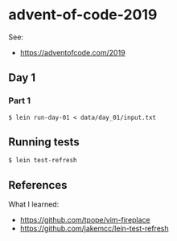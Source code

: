 # advent-of-code-2019

See:

- <https://adventofcode.com/2019>

## Day 1

### Part 1

    $ lein run-day-01 < data/day_01/input.txt

## Running tests

    $ lein test-refresh

## References

What I learned:

- <https://github.com/tpope/vim-fireplace>
- <https://github.com/jakemcc/lein-test-refresh>

